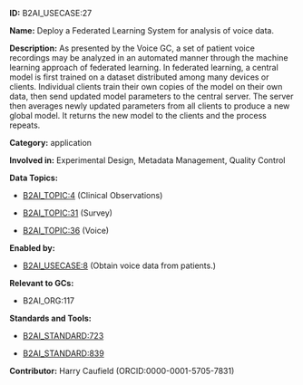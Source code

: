 **ID:** B2AI_USECASE:27

**Name:** Deploy a Federated Learning System for analysis of voice data.

**Description:** As presented by the Voice GC, a set of patient voice recordings may be analyzed in an automated manner through the machine learning approach of federated learning. In federated learning, a central model is first trained on a dataset distributed among many devices or clients. Individual clients train their own copies of the model on their own data, then send updated model parameters to the central server. The server then averages newly updated parameters from all clients to produce a new global model. It returns the new model to the clients and the process repeats.

**Category:** application

**Involved in:** Experimental Design, Metadata Management, Quality Control

**Data Topics:**

- [B2AI_TOPIC:4](../topics/ClinicalObservations.markdown) (Clinical Observations)

- [B2AI_TOPIC:31](../topics/Survey.markdown) (Survey)

- [B2AI_TOPIC:36](../topics/Voice.markdown) (Voice)

**Enabled by:**

- [B2AI_USECASE:8](../usecases/obtain-voice-data-from-patients.markdown) (Obtain voice data from patients.)

**Relevant to GCs:**

- B2AI_ORG:117

**Standards and Tools:**

- [B2AI_STANDARD:723](https://b2ai.standards.synapse.org/Explore/Standard/DetailsPage?id=B2AI_STANDARD:723)

- [B2AI_STANDARD:839](https://b2ai.standards.synapse.org/Explore/Standard/DetailsPage?id=B2AI_STANDARD:839)

**Contributor:** Harry Caufield
 (ORCID:0000-0001-5705-7831)

